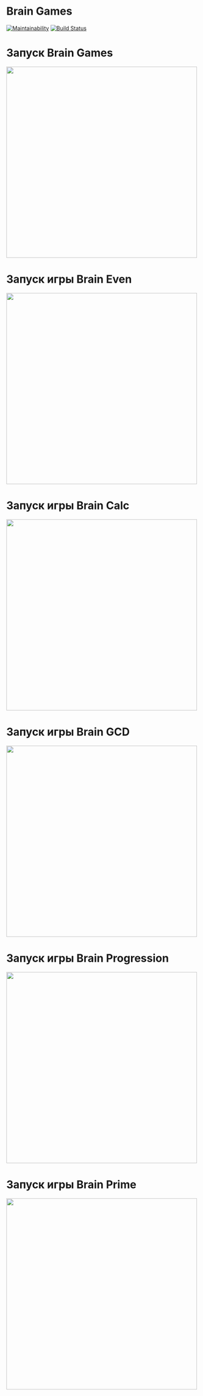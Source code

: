 # Brain Games

[![Maintainability](https://api.codeclimate.com/v1/badges/a99a88d28ad37a79dbf6/maintainability)](https://codeclimate.com/github/codeclimate/codeclimate/maintainability)
[![Build Status](https://travis-ci.com/ins77/project-lvl1-s486.svg?branch=master)](https://travis-ci.com/ins77/project-lvl1-s486)

# Запуск Brain Games

<a href="https://asciinema.org/a/244605"><img src="https://asciinema.org/a/244605.png" width="500"/></a>

# Запуск игры Brain Even

<a href="https://asciinema.org/a/244606"><img src="https://asciinema.org/a/244606.png" width="500"/></a>

# Запуск игры Brain Calc

<a href="https://asciinema.org/a/244607"><img src="https://asciinema.org/a/244607.png" width="500"/></a>

# Запуск игры Brain GCD

<a href="https://asciinema.org/a/244619"><img src="https://asciinema.org/a/244619.png" width="500"/></a>

# Запуск игры Brain Progression

<a href="https://asciinema.org/a/244648"><img src="https://asciinema.org/a/244648.png" width="500"/></a>

# Запуск игры Brain Prime

<a href="https://asciinema.org/a/244807"><img src="https://asciinema.org/a/244807.png" width="500"/></a>
